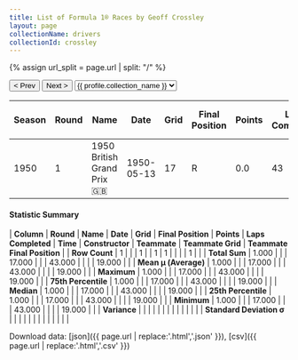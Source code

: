 ```yaml
---
title: List of Formula 1® Races by Geoff Crossley
layout: page
collectionName: drivers
collectionId: crossley
---
```


{% assign url_split = page.url | split: "/" %}
<div id="collection-navigation">
<button onclick="selector.options[selector.selectedIndex-1].value && (window.location = selector.options[selector.selectedIndex-1].value);">&lt; Prev</button>
<button onclick="selector.options[selector.selectedIndex+1].value && (window.location = selector.options[selector.selectedIndex+1].value);">Next &gt;</button>
<select id="selector" onchange="this.options[this.selectedIndex].value && (window.location = this.options[this.selectedIndex].value);">
  {% for collectionId in site.data[page.collectionName].refs %}
    {% if collectionId == page.collectionId %}
      {% assign selected = "selected" %}
    {% else %}
      {% assign selected = "" %}
    {% endif %}
    {% assign profile = site.data[page.collectionName][collectionId].profile %}
    <option value="/f1/{{ page.collectionName }}/{{ collectionId }}/{{ url_split[4] }}" {{ selected }}>{{ profile.collection_name }}</option>
  {% endfor %}
</select>
</div>

| Season | Round | Name | Date | Grid | Final Position | Points | Laps Completed | Time | Constructor | Teammate | Teammate Grid | Teammate Final Position |
|--|--|--|--|--|--|--|--|--|--|--|--|--|
| 1950 | 1 | 1950 British Grand Prix 🇬🇧 | 1950-05-13 | 17 | R | 0.0 | 43 |   | Alta 🇬🇧 | [Joe Kelly 🇮🇪](/f1/drivers/kelly) | 19 | N |

#### Statistic Summary

| **Column** | **Round** | **Name** | **Date** | **Grid** | **Final Position** | **Points** | **Laps Completed** | **Time** | **Constructor** | **Teammate** | **Teammate Grid** | **Teammate Final Position** |
| **Row Count** | 1 |  |  | 1 |  | 1 | 1 |  |  |  | 1 |  |
| **Total Sum** | 1.000 |  |  | 17.000 |  |  | 43.000 |  |  |  | 19.000 |  |
| **Mean μ (Average)** | 1.000 |  |  | 17.000 |  |  | 43.000 |  |  |  | 19.000 |  |
| **Maximum** | 1.000 |  |  | 17.000 |  |  | 43.000 |  |  |  | 19.000 |  |
| **75th Percentile** | 1.000 |  |  | 17.000 |  |  | 43.000 |  |  |  | 19.000 |  |
| **Median** | 1.000 |  |  | 17.000 |  |  | 43.000 |  |  |  | 19.000 |  |
| **25th Percentile** | 1.000 |  |  | 17.000 |  |  | 43.000 |  |  |  | 19.000 |  |
| **Minimum** | 1.000 |  |  | 17.000 |  |  | 43.000 |  |  |  | 19.000 |  |
| **Variance** |  |  |  |  |  |  |  |  |  |  |  |  |
| **Standard Deviation σ** |  |  |  |  |  |  |  |  |  |  |  |  |

Download data: [json]({{ page.url | replace:'.html','.json' }}), [csv]({{ page.url | replace:'.html','.csv' }})
